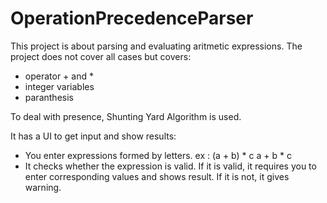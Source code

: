 # OperationPrecedenceParser

This project is about parsing and evaluating aritmetic expressions. The project does not cover all cases but covers:

 - operator + and *
 - integer variables
 - paranthesis

To deal with presence, Shunting Yard Algorithm is used.

It has a UI to get input and show results: 
 - You enter expressions formed by letters.
    ex : (a + b) * c
          a + b * c
 - It checks whether the expression is valid. If it is valid, it requires you to enter corresponding values and shows result. If it is not, it gives warning. 
 
